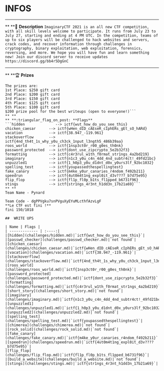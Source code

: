 # INFOS

** **
** **:page_facing_up: **Description**
```ImaginaryCTF 2021 is an all new CTF competition, with all skill levels welcome to participate. It runs from July 23 to July 27, starting and ending at 4 PM UTC. In the competition, teams of up to six players will be challenged to hack websites and servers, crack codes, and recover information through challenges in cryptography, binary exploitation, web exploitation, forensics, reversing, and more. We hope you will have fun and learn something new! Join our discord server to receive updates https://discord.gg/bb4r5DgGnC```
** **
** **:trophy: **Prizes**
```Thanks to Trail of Bits and Cybrancee for providing prizes for this CTF!
The prizes are:
1st Place: $250 gift card
2nd Place: $200 gift card
3rd Place: $150 gift card
4th Place: $125 gift card
5th Place: $100 gift card
$200 prize pool for the best writeups (open to everyone!)```
** **
** **:triangular_flag_on_post: **Flags**
```hidden              --> ictf{wut_how_do_you_see_this}
chicken_caesar      --> ictf{wHen_dID_cAEseR_cIphERs_gEt_sO_hARd}
vacation            --> ictf{38.947_-119.961}
stackoverflow       --> ictf{4nd_th4t_1s_why_y0u_ch3ck_1nput_l3ngth5_486b39aa}
roos_world          --> ictf{1nsp3ct0r_r00_g0es_th0nk}
password_protected  --> ictf{dont_use_zipcrypto_5e2b32f3}
formatting          --> ictf{c4r3rul_w1th_f0rmat_str1ngs_4a2bd219}
imaginary           --> ictf{n1c3_y0u_c4n_4dd_4nd_subtr4ct!_49fd21bc}
unpuzzled1          --> ictf{1_h0p3_y0u_d1dnt_d0x_y0urs3lf_92bc1032}
spelling_test       --> ictf{youpassedthespellingtest}
fake_canary         --> ictf{m4ke_y0ur_canaries_r4ndom_f492b211}
speedrun            --> ictf{4ut0m4t1ng_expl0it_d3v????_b7d75e95}
flip_flop           --> ictf{fl1p_fl0p_b1ts_fl1pped_b6731f96}
stings              --> ictf{str1ngs_4r3nt_h1dd3n_17b21a69}```
** **
Team Name - Pynard

Team Code - dgPPVgku7snPVguXyEYuMLcthfAzvLgF
**Le CTF est fini !**
fini 150/1018

##  WRITE UPS

| Name | Flags |
| ------------- | :----:|
|[hidden](challenges/hidden.md)|`ictf{wut_how_do_you_see_this}`| 
|[passwd_checker](challenges/passwd_checker.md)|`not found`| 
|[chicken_caesar](challenges/chicken_caesar.md)|`ictf{wHen_dID_cAEseR_cIphERs_gEt_sO_hARd}`| 
|[vacation](challenges/vacation.md)|`ictf{38.947_-119.961}`| 
|[stackoverflow](challenges/stackoverflow.md)|`ictf{4nd_th4t_1s_why_y0u_ch3ck_1nput_l3ngth5_486b39aa}`| 
|[roos_world](challenges/roos_world.md)|`ictf{1nsp3ct0r_r00_g0es_th0nk}`| 
|[password_protected](challenges/password_protected.md)|`ictf{dont_use_zipcrypto_5e2b32f3}`| 
|[formatting](challenges/formatting.md)|`ictf{c4r3rul_w1th_f0rmat_str1ngs_4a2bd219}`| 
|[short_story](challenges/short_story.md)|`not found`| 
|[imaginary](challenges/imaginary.md)|`ictf{n1c3_y0u_c4n_4dd_4nd_subtr4ct!_49fd21bc}`| 
|[unpuzzled1](challenges/unpuzzled1.md)|`ictf{1_h0p3_y0u_d1dnt_d0x_y0urs3lf_92bc1032}`| 
|[unpuzzled2](challenges/unpuzzled2.md)|`not found`| 
|[spelling_test](challenges/spelling_test.md)|`ictf{youpassedthespellingtest}`| 
|[chimerea](challenges/chimerea.md)|`not found`| 
|[rock_solid](challenges/rock_solid.md)|`not found`| 
|[fake_canary](challenges/fake_canary.md)|`ictf{m4ke_y0ur_canaries_r4ndom_f492b211}`| 
|[speedrun](challenges/speedrun.md)|`ictf{4ut0m4t1ng_expl0it_d3v????_b7d75e95}`| 
|[flip_flop](challenges/flip_flop.md)|`ictf{fl1p_fl0p_b1ts_fl1pped_b6731f96}`| 
|[build_a_website](challenges/build_a_website.md)|`not found`| 
|[stings](challenges/stings.md)|`ictf{str1ngs_4r3nt_h1dd3n_17b21a69}`| 
